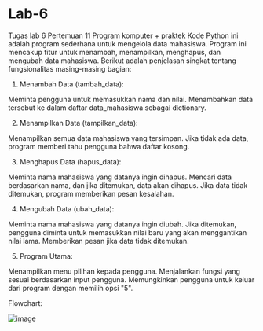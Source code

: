 # Lab-6
Tugas lab 6 Pertemuan 11 Program komputer + praktek
Kode Python ini adalah program sederhana untuk mengelola data mahasiswa. Program ini mencakup fitur untuk menambah, menampilkan, menghapus, dan mengubah data mahasiswa. Berikut adalah penjelasan singkat tentang fungsionalitas masing-masing bagian:

1. Menambah Data (tambah_data):

Meminta pengguna untuk memasukkan nama dan nilai.
Menambahkan data tersebut ke dalam daftar data_mahasiswa sebagai dictionary.

2. Menampilkan Data (tampilkan_data):

Menampilkan semua data mahasiswa yang tersimpan.
Jika tidak ada data, program memberi tahu pengguna bahwa daftar kosong.

3. Menghapus Data (hapus_data):

Meminta nama mahasiswa yang datanya ingin dihapus.
Mencari data berdasarkan nama, dan jika ditemukan, data akan dihapus.
Jika data tidak ditemukan, program memberikan pesan kesalahan.

4. Mengubah Data (ubah_data):

Meminta nama mahasiswa yang datanya ingin diubah.
Jika ditemukan, pengguna diminta untuk memasukkan nilai baru yang akan menggantikan nilai lama.
Memberikan pesan jika data tidak ditemukan.

5. Program Utama:

Menampilkan menu pilihan kepada pengguna.
Menjalankan fungsi yang sesuai berdasarkan input pengguna.
Memungkinkan pengguna untuk keluar dari program dengan memilih opsi "5".

Flowchart:

![image](https://github.com/user-attachments/assets/efff4849-755e-4694-b717-2f1d784f1c06)
